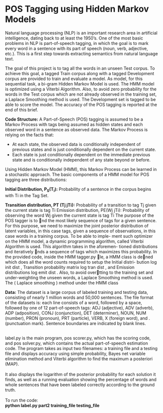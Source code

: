 # POS Tagging using Hidden Markov Models

Natural language processing (NLP) is an important research area in artificial intelligence, dating back to at least the 1950’s. One of the most basic problems in NLP is part-of-speech tagging, in which the goal is to mark every word in a sentence with its part of speech (noun, verb, adjective, etc.). This is a first step towards extracting semantics from natural language text.

The goal of this project is to tag all the words in an unseen Test corpus. To achieve this goal, a tagged Train corpus along with a tagged Development corpus are provided to train and evaluate a model. As model, for this sequential task, a bi-gram Hidden Markov Model is used. The HMM model is optimized using a Viterbi Algorithm. Also, to avoid zero probability for the words in the Test corpus which are not already observed in the training set, a Laplace Smoothing method is used. The Development set is tagged to be able to score the model. The accuracy of the POS tagging is reported at the end of this brief. 

__Code Structure:__
A Part-of-Speech (POS) tagging is assumed to be a Markov Process with tags being assumed as hidden states and each observed word in a sentence as observed data. The Markov Process is relying on the facts that:
* At each state, the observed data is conditionally independent of previous states and is just conditionally dependent on the current state.
* Each state is just conditionally dependent on the immediate previous state and is conditionally independent of any state beyond or before.

Using Hidden Markov Model (HMM), this Markov Process can be learned in a stochastic approach. The basic components of a HMM model for POS tagging are three distributions:

**Initial Distribution, P<sub>S</sub>(T<sub>i</sub>):** Probability of a sentence in the corpus begins with Ti in the Tag Set.

**Transition distribution, PT (Tj jTi):** Probability of a transition to tag Tj
given the current state is tag Ti
Emission distribution, PE(Wj jTi): Probability of observing the word Wj
given the current state is tag Ti
The purpose of the POS tagger is to nd the most likely sequence of
tags for a given sentence. For this purpose, we need to maximize the joint
posterior distribution of latent variables, in this case tags, given a sequence
of observations, in this case words in a training corpus. To be able to imple-
ment such optimizer on the HMM model, a dynamic programming algorithm,
called Viterbi Algorithm is used. This algorithm takes in the aforemen-
tioned distributions and iteratively nds a sequence of tags which maximizes
this probability.
In the provided code, inside the HMM tagger.py le, a HMM class is
dened which does all the word counts required to setup the Initial distri-
bution log init dist , Transition probability matrix log tran dist , and
Emission distributions log emit dist . Also, to avoid overtting to the
training set and under-weighting the unseen words, a Laplace Smoothing
method is used. The ( Laplace smoothing ) method under the HMM class

__Data:__ The dataset is a large corpus of labeled training and testing data,
consisting of nearly 1 million words and 50,000 sentences. The file format of the datasets is:
each line consists of a word, followed by a space, followed by one of 12 part-of-speech tags: ADJ (adjective),
ADV (adverb), ADP (adposition), CONJ (conjunction), DET (determiner), NOUN, NUM (number), PRON
(pronoun), PRT (particle), VERB, X (foreign word), and . (punctuation mark). Sentence boundaries are
indicated by blank lines. </br></br>

label.py is the main program, pos scorer.py, which has the scoring code, and pos solver.py, which contains the actual
part-of-speech estimation code. The program takes as input two filenames: a training file and a testing file and displays accuracy using simple probability, Bayes net variable elimination method and Viterbi algorithm to find the maximum a posteriori (MAP). </br> </br>
It also displays the logarithm of the posterior probability for each solution it finds, as well as a
running evaluation showing the percentage of words and whole sentences that have been labeled correctly
according to the ground truth. </br></br>
To run the code:</br>
__python label.py part2 training_file testing_file__

